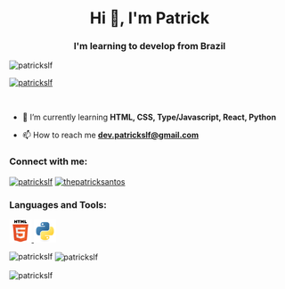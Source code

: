 <h1 align="center">Hi 👋, I'm Patrick</h1>
<h3 align="center">I'm learning to develop from Brazil</h3>

<p align="left"> <img src="https://komarev.com/ghpvc/?username=patrickslf&label=Profile%20views&color=0e75b6&style=flat" alt="patrickslf" /> </p>

<p align="left"> <a href="https://github.com/ryo-ma/github-profile-trophy"><img src="https://github-profile-trophy.vercel.app/?username=patrickslf" alt="patrickslf" /></a> </p>

<p align="left"> <a href="https://twitter.com/" target="blank"><img src="https://img.shields.io/twitter/follow/?logo=twitter&style=for-the-badge" alt="" /></a> </p>

- 🌱 I’m currently learning **HTML, CSS, Type/Javascript, React, Python**

- 📫 How to reach me **dev.patrickslf@gmail.com**

<h3 align="left">Connect with me:</h3>
<p align="left">
<a href="https://linkedin.com/in/patrickslf" target="blank"><img align="center" src="https://raw.githubusercontent.com/rahuldkjain/github-profile-readme-generator/master/src/images/icons/Social/linked-in-alt.svg" alt="patrickslf" height="30" width="40" /></a>
<a href="https://instagram.com/thepatricksantos" target="blank"><img align="center" src="https://raw.githubusercontent.com/rahuldkjain/github-profile-readme-generator/master/src/images/icons/Social/instagram.svg" alt="thepatricksantos" height="30" width="40" /></a>
</p>

<h3 align="left">Languages and Tools:</h3>
<p align="left"> <a href="https://www.w3.org/html/" target="_blank" rel="noreferrer"> <img src="https://raw.githubusercontent.com/devicons/devicon/master/icons/html5/html5-original-wordmark.svg" alt="html5" width="40" height="40"/> </a> <a href="https://www.python.org" target="_blank" rel="noreferrer"> <img src="https://raw.githubusercontent.com/devicons/devicon/master/icons/python/python-original.svg" alt="python" width="40" height="40"/> </a> </p>

<p><img align="left" src="https://github-readme-stats.vercel.app/api/top-langs?username=patrickslf&show_icons=true&locale=en&layout=compact" alt="patrickslf" /></p>

<p>&nbsp;<img align="center" src="https://github-readme-stats.vercel.app/api?username=patrickslf&show_icons=true&locale=en" alt="patrickslf" /></p>

<p><img align="center" src="https://github-readme-streak-stats.herokuapp.com/?user=patrickslf&" alt="patrickslf" /></p>
